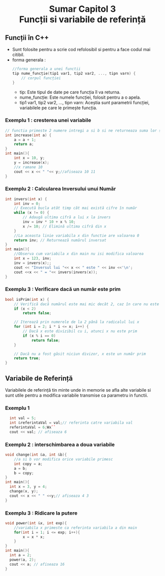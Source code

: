 <h1 align="center">Sumar Capitol 3<br>Funcții si variabile de referință</h1>

## Funcții în C++
- Sunt folosite pentru a scrie cod refolosibil si pentru a face codul mai citibil.
- forma generala : 
    ```cpp
    //forma generala a unei functii
    tip nume_funcție(tip1 var1, tip2 var2, ..., tipn varn) {
        // corpul funcției
    }
    ```
    - tip: Este tipul de date pe care funcția îl va returna.
    - nume_funcție: Este numele funcției, folosit pentru a o apela.
    - tip1 var1, tip2 var2, ..., tipn varn: Aceștia sunt parametrii funcției, variabilele pe care le primește funcția.



### Exemplu 1 : cresterea unei variabile

```cpp
// functia primeste 2 numere intregi a si b si ne returneaza suma lor sub forma unui intreg
int increase(int a) {
    a = a + 1;
    return a;
}
int main(){
    int x = 10, y;
    y = increase(x);
    //x ramane 10
    cout << x << " "<< y;//afiseaza 10 11
}
```

### Exemplu 2 : Calcularea Inversului unui Număr
```cpp
int invers(int x) {
    int inv = 0;
    // Execută bucla atât timp cât mai există cifre în număr
    while (x != 0) {
        // Adaugă ultima cifră a lui x la invers
        inv = inv * 10 + x % 10; 
        x /= 10; // Elimină ultima cifră din x
    }
    //La aceasta linie variabila x din functie are valoarea 0
    return inv; // Returnează numărul inversat
}
int main(){
    //Observa cum variabila x din main nu isi modifica valoarea
    int x = 123, inv;
    inv = invers(x);;
    cout << "Inversul lui "<< x << " este " << inv <<'\n';
    cout <<x << " = "<< invers(invers(x));
}
```

### Exemplu 3 : Verificare dacă un număr este prim
```cpp
bool isPrim(int x) {
    // Verifică dacă numărul este mai mic decât 2, caz în care nu este prim
    if (x < 2) 
        return false;

    // Iterează prin numerele de la 2 până la radicalul lui x
    for (int i = 2; i * i <= x; i++) {
        // Dacă x este divizibil cu i, atunci x nu este prim
        if (x % i == 0) 
            return false;
    }

    // Dacă nu a fost găsit niciun divizor, x este un număr prim
    return true;
}
```
## Variabile de Referință

Variabilele de referință tin minte unde in memorie se afla alte variabile si sunt utile pentru a modifica variabile transmise ca parametru in functii.
### Exemplu 1
  ```cpp
    int val = 5;
    int &referintaVal = val;// referinta catre variabila val
    referintaVal = 6;Wx``
    cout << val; // afiseaza 6
  ```
### Exemplu 2 : interschimbarea a doua variabile
```cpp
void change(int &a, int &b){
    //a si b vor modifica orice variabile primesc
    int copy = a;
    a = b;
    b = copy;
}
int main(){
  int x = 3, y = 4;
  change(x, y);
  cout << x << " " <<y;// afiseaza 4 3
}
```
### Exemplu 3 : Ridicare la putere
```cpp
void power(int &x, int exp){
    //variabila x primeste ca referinta variabila a din main
    for(int i = 1; i <= exp; i++){
        x = x * x;
    }
}
int main(){
  int a = 2;
  power(a, 2);
  cout << a; // afiseaza 16
}
  ```
